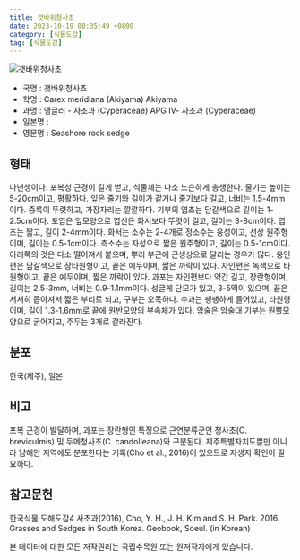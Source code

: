 ```yaml
---
title: 갯바위청사초
date: 2023-10-19 00:35:49 +0800
category: [식물도감]
tag: [식물도감]
---
```




![갯바위청사초](/fileUpload/plants/basic/illustration/9859_illustration_th2.jpg)
- 국명 : 갯바위청사초
- 학명 : Carex meridiana (Akiyama) Akiyama
- 과명 : 앵글러 - 사초과 (Cyperaceae) APG Ⅳ- 사초과 (Cyperaceae)
- 일본명 : 
- 영문명 : Seashore rock sedge


## 형태
다년생이다. 포복성 근경이 길게 벋고, 식물체는 다소 느슨하게 총생한다. 줄기는 높이는 5-20cm이고, 평활하다. 잎은 줄기와 길이가 같거나 줄기보다 길고, 너비는 1.5-4mm이다. 중륵이 뚜렷하고, 가장자리는 깔깔하다. 기부의 엽초는 담갈색으로 길이는 1-2.5cm이다. 포엽은 잎모양으로 엽신은 화서보다 뚜렷이 길고, 길이는 3-8cm이다. 엽초는 짧고, 길이 2-4mm이다. 화서는 소수는 2-4개로 정소수는 웅성이고, 선상 원주형이며, 길이는 0.5-1cm이다. 측소수는 자성으로 짧은 원주형이고, 길이는 0.5-1cm이다. 아래쪽의 것은 다소 떨어져서 붙으며, 뿌리 부근에 근생상으로 달리는 경우가 많다. 웅인편은 담갈색으로 장타원형이고, 끝은 예두이며, 짧은 까락이 있다. 자인편은 녹색으로 타원형이고, 끝은 예두이며, 짧은 까락이 있다. 과포는 자인편보다 약간 길고, 장란형이며, 길이는 2.5-3mm, 너비는 0.9-1.1mm이다. 성글게 단모가 있고, 3-5맥이 있으며, 끝은 서서히 좁아져서 짧은 부리로 되고, 구부는 오목하다. 수과는 팽팽하게 들어있고, 타원형이며, 길이 1.3-1.6mm로 끝에 원반모양의 부속체가 있다. 암술은 암술대 기부는 원뿔모양으로 굵어지고, 주두는 3개로 갈라진다.
## 분포
한국(제주), 일본
## 비고
포복 근경이 발달하며, 과포는 장란형인 특징으로 근연분류군인 청사초(C. breviculmis) 및 두메청사초(C. candolleana)와 구분된다. 제주특별자치도뿐만 아니라 남해안 지역에도 분포한다는 기록(Cho et al., 2016)이 있으므로 자생지 확인이 필요하다.
## 참고문헌
한국식물 도해도감4 사초과(2016), Cho, Y. H., J. H. Kim and S. H. Park. 2016. Grasses and Sedges in South Korea. Geobook, Soeul. (in Korean)






본 데이터에 대한 모든 저작권리는 국립수목원 또는 원저작자에게 있습니다.

